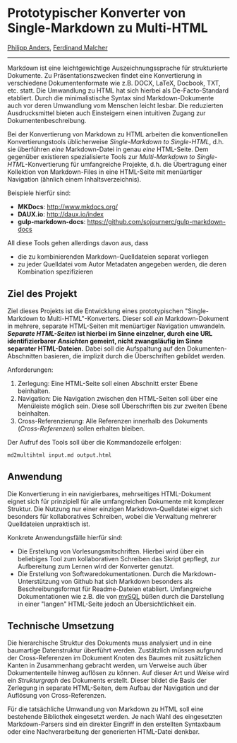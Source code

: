 # Prototypischer Konverter von Single-Markdown zu Multi-HTML
[Philipp Anders](https://github.com/philderfuchs), [Ferdinand Malcher](https://github.com/fmalcher)

-------------------- 

Markdown ist eine leichtgewichtige Auszeichnungssprache für strukturierte Dokumente.
Zu Präsentationszwecken findet eine Konvertierung in verschiedene Dokumentenformate wie z.B. DOCX, LaTeX, Docbook, TXT, etc. statt.
Die Umwandlung zu HTML hat sich hierbei als De-Facto-Standard etabliert.
Durch die minimalistische Syntax sind Markdown-Dokumente auch vor deren Umwandlung vom Menschen leicht lesbar.
Die reduzierten Ausdrucksmittel bieten auch Einsteigern einen intuitiven Zugang zur Dokumentenbeschreibung.

Bei der Konvertierung von Markdown zu HTML arbeiten die konventionellen Konvertierungstools üblicherweise *Single-Markdown to Single-HTML*, d.h. sie überführen *eine* Markdown-Datei in genau *eine* HTML-Seite.
Dem gegenüber existieren spezialisierte Tools zur *Multi-Markdown to Single-HTML*-Konvertierung für umfangreiche Projekte, d.h. die Übertragung einer Kollektion von Markdown-Files in eine HTML-Seite mit menüartiger Navigation (ähnlich einem Inhaltsverzeichnis).

Beispiele hierfür sind:

* **MKDocs**: http://www.mkdocs.org/
* **DAUX.io**: http://daux.io/index
* **gulp-markdown-docs**: https://github.com/sojournerc/gulp-markdown-docs

All diese Tools gehen allerdings davon aus, dass

* die zu kombinierenden Markdown-Quelldateien separat vorliegen
* zu jeder Quelldatei vom Autor Metadaten angegeben werden, die deren Kombination spezifizieren

## Ziel des Projekt

Ziel dieses Projekts ist die Entwicklung eines prototypischen "Single-Markdown to Multi-HTML"-Konverters.
Dieser soll *ein* Markdown-Dokument in mehrere, separate HTML-Seiten mit menüartiger Navigation umwandeln.
***Separate HTML-Seiten* ist hierbei im Sinne einzelner, durch eine URL identifizierbarer *Ansichten* gemeint, nicht zwangsläufig im Sinne separater HTML-Dateien.**
Dabei soll die Aufspaltung auf den Dokumenten-Abschnitten basieren, die implizit durch die Überschriften gebildet werden.

Anforderungen:

1. Zerlegung: Eine HTML-Seite soll einen Abschnitt erster Ebene beinhalten.
2. Navigation: Die Navigation zwischen den HTML-Seiten soll über eine Menüleiste möglich sein. Diese soll Überschriften bis zur zweiten Ebene beinhalten.
3. Cross-Referenzierung: Alle Referenzen innerhalb des Dokuments (*Cross-Referenzen*) sollen erhalten bleiben.

Der Aufruf des Tools soll über die Kommandozeile erfolgen:

    md2multihtml input.md output.html


## Anwendung

Die Konvertierung in ein navigierbares, mehrseitiges HTML-Dokument eignet sich für prinzipiell für alle umfangreichen Dokumente mit komplexer Struktur.
Die Nutzung nur einer einzigen Markdown-Quelldatei eignet sich besonders für kollaboratives Schreiben, wobei die Verwaltung mehrerer Quelldateien unpraktisch ist.

Konkrete Anwendungsfälle hierfür sind:
    
* Die Erstellung von Vorlesungsmitschriften. Hierbei wird über ein beliebiges Tool zum kollaborativen Schreiben das Skript gepflegt, zur Aufbereitung zum Lernen wird der Konverter genutzt.
* Die Erstellung von Softwaredokumentationen. Durch die Markdown-Unterstützung von Github hat sich Markdown besonders als Beschreibungsformat für Readme-Dateien etabliert. Umfangreiche Dokumentationen wie z.B. die von [mySQL](https://github.com/mysqljs/mysql) büßen durch die Darstellung in einer "langen" HTML-Seite jedoch an Übersichtlichkeit ein.

## Technische Umsetzung
Die hierarchische Struktur des Dokuments muss analysiert und in eine baumartige Datenstruktur überführt werden.
Zustätzlich müssen aufgrund der Cross-Referenzen im Dokument Knoten des Baumes mit zusätzlichen Kanten in Zusammenhang gebracht werden, um Verweise auch über Dokumententeile hinweg auflösen zu können.
Auf dieser Art und Weise wird ein *Strukturgraph* des Dokuments erstellt.
Dieser bildet die Basis der Zerlegung in separate HTML-Seiten, dem Aufbau der Navigation und der Auflösung von Cross-Referenzen.

Für die tatsächliche Umwandlung von Markdown zu HTML soll eine bestehende Bibliothek eingesetzt werden.
Je nach Wahl des eingesetzten Markdown-Parsers sind ein direkter Eingriff in den erstellten Syntaxbaum oder eine Nachverarbeitung der generierten HTML-Datei denkbar. 